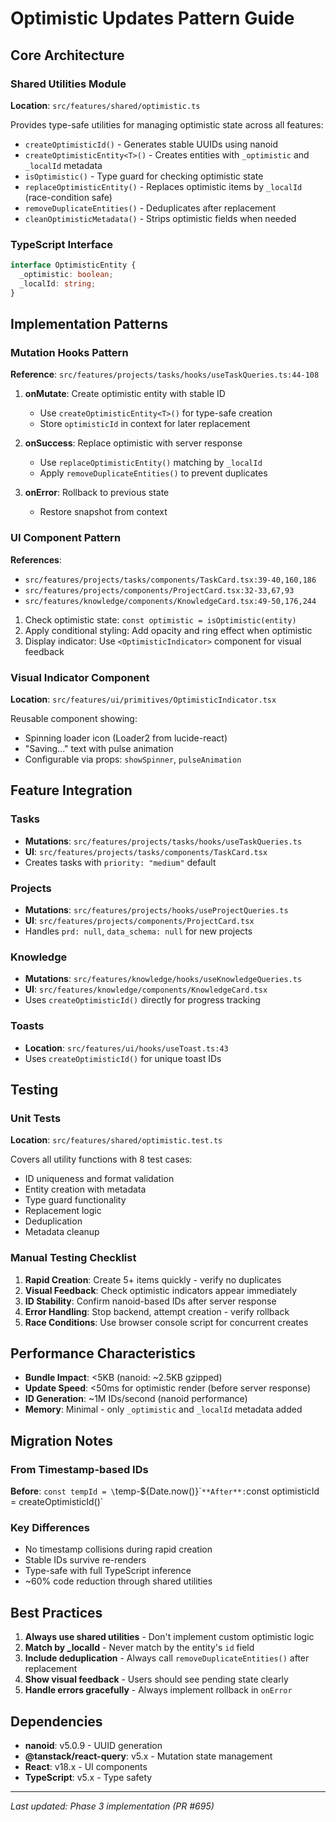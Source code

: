 # Optimistic Updates Pattern Guide

## Core Architecture

### Shared Utilities Module
**Location**: `src/features/shared/optimistic.ts`

Provides type-safe utilities for managing optimistic state across all features:
- `createOptimisticId()` - Generates stable UUIDs using nanoid
- `createOptimisticEntity<T>()` - Creates entities with `_optimistic` and `_localId` metadata
- `isOptimistic()` - Type guard for checking optimistic state
- `replaceOptimisticEntity()` - Replaces optimistic items by `_localId` (race-condition safe)
- `removeDuplicateEntities()` - Deduplicates after replacement
- `cleanOptimisticMetadata()` - Strips optimistic fields when needed

### TypeScript Interface
```typescript
interface OptimisticEntity {
  _optimistic: boolean;
  _localId: string;
}
```

## Implementation Patterns

### Mutation Hooks Pattern
**Reference**: `src/features/projects/tasks/hooks/useTaskQueries.ts:44-108`

1. **onMutate**: Create optimistic entity with stable ID
   - Use `createOptimisticEntity<T>()` for type-safe creation
   - Store `optimisticId` in context for later replacement

2. **onSuccess**: Replace optimistic with server response
   - Use `replaceOptimisticEntity()` matching by `_localId`
   - Apply `removeDuplicateEntities()` to prevent duplicates

3. **onError**: Rollback to previous state
   - Restore snapshot from context

### UI Component Pattern
**References**:
- `src/features/projects/tasks/components/TaskCard.tsx:39-40,160,186`
- `src/features/projects/components/ProjectCard.tsx:32-33,67,93`
- `src/features/knowledge/components/KnowledgeCard.tsx:49-50,176,244`

1. Check optimistic state: `const optimistic = isOptimistic(entity)`
2. Apply conditional styling: Add opacity and ring effect when optimistic
3. Display indicator: Use `<OptimisticIndicator>` component for visual feedback

### Visual Indicator Component
**Location**: `src/features/ui/primitives/OptimisticIndicator.tsx`

Reusable component showing:
- Spinning loader icon (Loader2 from lucide-react)
- "Saving..." text with pulse animation
- Configurable via props: `showSpinner`, `pulseAnimation`

## Feature Integration

### Tasks
- **Mutations**: `src/features/projects/tasks/hooks/useTaskQueries.ts`
- **UI**: `src/features/projects/tasks/components/TaskCard.tsx`
- Creates tasks with `priority: "medium"` default

### Projects
- **Mutations**: `src/features/projects/hooks/useProjectQueries.ts`
- **UI**: `src/features/projects/components/ProjectCard.tsx`
- Handles `prd: null`, `data_schema: null` for new projects

### Knowledge
- **Mutations**: `src/features/knowledge/hooks/useKnowledgeQueries.ts`
- **UI**: `src/features/knowledge/components/KnowledgeCard.tsx`
- Uses `createOptimisticId()` directly for progress tracking

### Toasts
- **Location**: `src/features/ui/hooks/useToast.ts:43`
- Uses `createOptimisticId()` for unique toast IDs

## Testing

### Unit Tests
**Location**: `src/features/shared/optimistic.test.ts`

Covers all utility functions with 8 test cases:
- ID uniqueness and format validation
- Entity creation with metadata
- Type guard functionality
- Replacement logic
- Deduplication
- Metadata cleanup

### Manual Testing Checklist
1. **Rapid Creation**: Create 5+ items quickly - verify no duplicates
2. **Visual Feedback**: Check optimistic indicators appear immediately
3. **ID Stability**: Confirm nanoid-based IDs after server response
4. **Error Handling**: Stop backend, attempt creation - verify rollback
5. **Race Conditions**: Use browser console script for concurrent creates

## Performance Characteristics

- **Bundle Impact**: <5KB (nanoid: ~2.5KB gzipped)
- **Update Speed**: <50ms for optimistic render (before server response)
- **ID Generation**: ~1M IDs/second (nanoid performance)
- **Memory**: Minimal - only `_optimistic` and `_localId` metadata added

## Migration Notes

### From Timestamp-based IDs
**Before**: `const tempId = \`temp-\${Date.now()}\``
**After**: `const optimisticId = createOptimisticId()`

### Key Differences
- No timestamp collisions during rapid creation
- Stable IDs survive re-renders
- Type-safe with full TypeScript inference
- ~60% code reduction through shared utilities

## Best Practices

1. **Always use shared utilities** - Don't implement custom optimistic logic
2. **Match by _localId** - Never match by the entity's `id` field
3. **Include deduplication** - Always call `removeDuplicateEntities()` after replacement
4. **Show visual feedback** - Users should see pending state clearly
5. **Handle errors gracefully** - Always implement rollback in `onError`

## Dependencies

- **nanoid**: v5.0.9 - UUID generation
- **@tanstack/react-query**: v5.x - Mutation state management
- **React**: v18.x - UI components
- **TypeScript**: v5.x - Type safety

---

*Last updated: Phase 3 implementation (PR #695)*